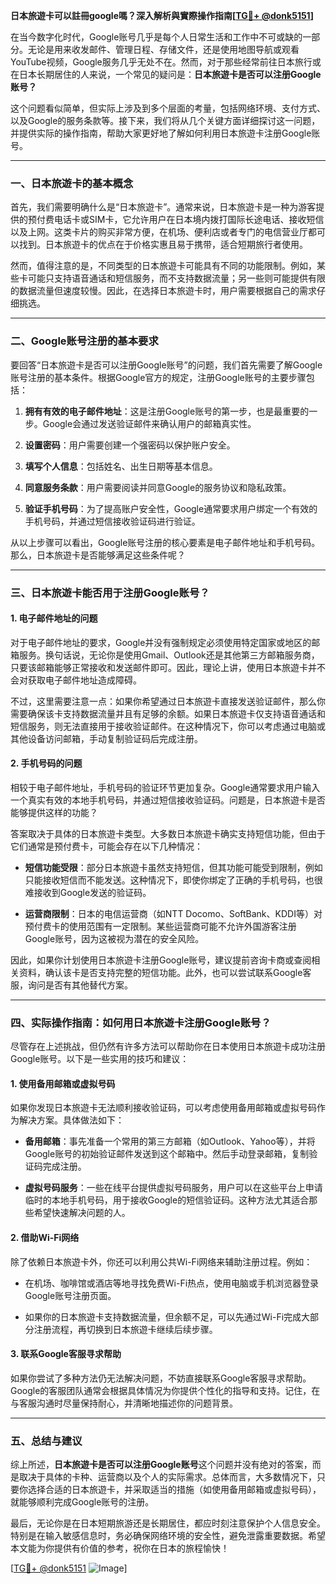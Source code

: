 **日本旅遊卡可以註冊google嗎？深入解析與實際操作指南[[TG💪+ @donk5151](https://t.me/s/donk5151)]**

在当今数字化时代，Google账号几乎是每个人日常生活和工作中不可或缺的一部分。无论是用来收发邮件、管理日程、存储文件，还是使用地图导航或观看YouTube视频，Google服务几乎无处不在。然而，对于那些经常前往日本旅行或在日本长期居住的人来说，一个常见的疑问是：**日本旅遊卡是否可以注册Google账号？**

这个问题看似简单，但实际上涉及到多个层面的考量，包括网络环境、支付方式、以及Google的服务条款等。接下来，我们将从几个关键方面详细探讨这一问题，并提供实际的操作指南，帮助大家更好地了解如何利用日本旅遊卡注册Google账号。

---

### 一、日本旅遊卡的基本概念

首先，我们需要明确什么是“日本旅遊卡”。通常来说，日本旅遊卡是一种为游客提供的预付费电话卡或SIM卡，它允许用户在日本境内拨打国际长途电话、接收短信以及上网。这类卡片的购买非常方便，在机场、便利店或者专门的电信营业厅都可以找到。日本旅遊卡的优点在于价格实惠且易于携带，适合短期旅行者使用。

然而，值得注意的是，不同类型的日本旅遊卡可能具有不同的功能限制。例如，某些卡可能只支持语音通话和短信服务，而不支持数据流量；另一些则可能提供有限的数据流量但速度较慢。因此，在选择日本旅遊卡时，用户需要根据自己的需求仔细挑选。

---

### 二、Google账号注册的基本要求

要回答“日本旅遊卡是否可以注册Google账号”的问题，我们首先需要了解Google账号注册的基本条件。根据Google官方的规定，注册Google账号的主要步骤包括：

1. **拥有有效的电子邮件地址**：这是注册Google账号的第一步，也是最重要的一步。Google会通过发送验证邮件来确认用户的邮箱真实性。
   
2. **设置密码**：用户需要创建一个强密码以保护账户安全。

3. **填写个人信息**：包括姓名、出生日期等基本信息。

4. **同意服务条款**：用户需要阅读并同意Google的服务协议和隐私政策。

5. **验证手机号码**：为了提高账户安全性，Google通常要求用户绑定一个有效的手机号码，并通过短信接收验证码进行验证。

从以上步骤可以看出，Google账号注册的核心要素是电子邮件地址和手机号码。那么，日本旅遊卡是否能够满足这些条件呢？

---

### 三、日本旅遊卡能否用于注册Google账号？

#### 1. 电子邮件地址的问题

对于电子邮件地址的要求，Google并没有强制规定必须使用特定国家或地区的邮箱服务。换句话说，无论你是使用Gmail、Outlook还是其他第三方邮箱服务商，只要该邮箱能够正常接收和发送邮件即可。因此，理论上讲，使用日本旅遊卡并不会对获取电子邮件地址造成障碍。

不过，这里需要注意一点：如果你希望通过日本旅遊卡直接发送验证邮件，那么你需要确保该卡支持数据流量并且有足够的余额。如果日本旅遊卡仅支持语音通话和短信服务，则无法直接用于接收验证邮件。在这种情况下，你可以考虑通过电脑或其他设备访问邮箱，手动复制验证码后完成注册。

#### 2. 手机号码的问题

相较于电子邮件地址，手机号码的验证环节更加复杂。Google通常要求用户输入一个真实有效的本地手机号码，并通过短信接收验证码。问题是，日本旅遊卡是否能够提供这样的功能？

答案取决于具体的日本旅遊卡类型。大多数日本旅遊卡确实支持短信功能，但由于它们通常是预付费卡，可能会存在以下几种情况：

- **短信功能受限**：部分日本旅遊卡虽然支持短信，但其功能可能受到限制，例如只能接收短信而不能发送。这种情况下，即使你绑定了正确的手机号码，也很难接收到Google发送的验证码。
  
- **运营商限制**：日本的电信运营商（如NTT Docomo、SoftBank、KDDI等）对预付费卡的使用范围有一定限制。某些运营商可能不允许外国游客注册Google账号，因为这被视为潜在的安全风险。

因此，如果你计划使用日本旅遊卡注册Google账号，建议提前咨询卡商或查阅相关资料，确认该卡是否支持完整的短信功能。此外，也可以尝试联系Google客服，询问是否有其他替代方案。

---

### 四、实际操作指南：如何用日本旅遊卡注册Google账号？

尽管存在上述挑战，但仍然有许多方法可以帮助你在日本使用日本旅遊卡成功注册Google账号。以下是一些实用的技巧和建议：

#### 1. 使用备用邮箱或虚拟号码

如果你发现日本旅遊卡无法顺利接收验证码，可以考虑使用备用邮箱或虚拟号码作为解决方案。具体做法如下：

- **备用邮箱**：事先准备一个常用的第三方邮箱（如Outlook、Yahoo等），并将Google账号的初始验证邮件发送到这个邮箱中。然后手动登录邮箱，复制验证码完成注册。
  
- **虚拟号码服务**：一些在线平台提供虚拟号码服务，用户可以在这些平台上申请临时的本地手机号码，用于接收Google的短信验证码。这种方法尤其适合那些希望快速解决问题的人。

#### 2. 借助Wi-Fi网络

除了依赖日本旅遊卡外，你还可以利用公共Wi-Fi网络来辅助注册过程。例如：

- 在机场、咖啡馆或酒店等地寻找免费Wi-Fi热点，使用电脑或手机浏览器登录Google账号注册页面。
  
- 如果你的日本旅遊卡支持数据流量，但余额不足，可以先通过Wi-Fi完成大部分注册流程，再切换到日本旅遊卡继续后续步骤。

#### 3. 联系Google客服寻求帮助

如果你尝试了多种方法仍无法解决问题，不妨直接联系Google客服寻求帮助。Google的客服团队通常会根据具体情况为你提供个性化的指导和支持。记住，在与客服沟通时尽量保持耐心，并清晰地描述你的问题背景。

---

### 五、总结与建议

综上所述，**日本旅遊卡是否可以注册Google账号**这个问题并没有绝对的答案，而是取决于具体的卡种、运营商以及个人的实际需求。总体而言，大多数情况下，只要你选择合适的日本旅遊卡，并采取适当的措施（如使用备用邮箱或虚拟号码），就能够顺利完成Google账号的注册。

最后，无论你是在日本短期旅游还是长期居住，都应时刻注意保护个人信息安全。特别是在输入敏感信息时，务必确保网络环境的安全性，避免泄露重要数据。希望本文能为你提供有价值的参考，祝你在日本的旅程愉快！

[[TG💪+ @donk5151](https://t.me/s/donk5151) ![Image](https://i.postimg.cc/rwNCRYN7/Snipaste-2025-04-30-17-27-05.png)]